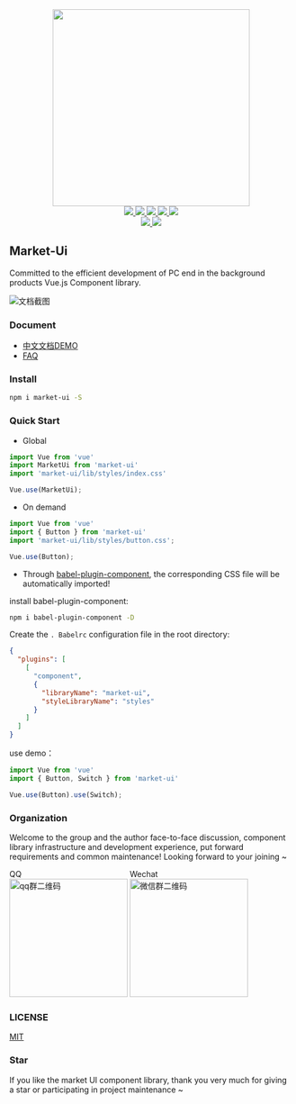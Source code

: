 <div align="center">
  <a href="https://github.com/chinaBerg/market-ui">
    <img width="350" src="https://statics.1data.info/market-ui/assets/img/logo.png">
  </a>
</div>

<div align="center">
  <a href="https://www.npmjs.com/package/market-ui">
    <img src="https://img.shields.io/npm/dm/market-ui.svg?color=%232d8cf0">
  </a>
  <a href="https://github.com/chinaBerg/market-ui/stargazers">
    <img src="https://img.shields.io/github/stars/chinaBerg/market-ui?color=%232d8cf0">
  </a>
  <a href="https://github.com/chinaBerg/market-ui/network/members">
    <img src="https://img.shields.io/github/forks/chinaBerg/market-ui?color=%232d8cf0">
  </a>
  <a href="https://github.com/chinaBerg/market-ui/network/members">
    <img src="https://img.shields.io/github/issues/chinaBerg/market-ui?color=%232d8cf0">
  </a>
  <a href="./LICENSE">
    <img src="https://img.shields.io/github/license/chinaBerg/market-ui?color=%232d8cf0">
  </a>

  <br>
  <a href="https://unpkg.com/market-ui">
    <img src="http://img.badgesize.io/https://unpkg.com/market-ui/lib/market-ui.min.js?compression=gzip&label=gzip%20size:%20JS">
  </a>
  <a href="https://unpkg.com/market-ui/lib/styles/index.css">
    <img src="http://img.badgesize.io/https://unpkg.com/market-ui/lib/styles/index.css?compression=gzip&label=gzip%20size:%20CSS">
  </a>
</div>


## Market-Ui

Committed to the efficient development of PC end in the background products Vue.js Component library.

![文档截图](https://statics.1data.info/market-ui/assets/img/doc-demo.png)

### Document

- [中文文档DEMO](https://lengchui.gitee.io/market-ui-docs)
- [FAQ](./FAQ.md)

### Install

```bash
npm i market-ui -S
```

### Quick Start

- Global

```javascript
import Vue from 'vue'
import MarketUi from 'market-ui'
import 'market-ui/lib/styles/index.css'

Vue.use(MarketUi);
```

- On demand

```javascript
import Vue from 'vue'
import { Button } from 'market-ui'
import 'market-ui/lib/styles/button.css';

Vue.use(Button);
```

- Through [babel-plugin-component](https://github.com/ElementUI/babel-plugin-component), the corresponding CSS file will be automatically imported!

install babel-plugin-component:
```bash
npm i babel-plugin-component -D
```

Create the `. Babelrc` configuration file in the root directory:

```json
{
  "plugins": [
    [
      "component",
      {
        "libraryName": "market-ui",
        "styleLibraryName": "styles"
      }
    ]
  ]
}
```

use demo：

```javascript
import Vue from 'vue'
import { Button, Switch } from 'market-ui'

Vue.use(Button).use(Switch);
```


### Organization

Welcome to the group and the author face-to-face discussion, component library infrastructure and development experience, put forward requirements and common maintenance! Looking forward to your joining ~

<div style="display: inline-block;">
  <span>QQ</span>
  <br>
  <img width="210" src="https://statics.1data.info/market-ui/assets/img/qun-qq.png" alt="qq群二维码">
</div>

<div style="display: inline-block;">
  <span>Wechat</span>
  <br>
  <img width="210" src="https://statics.1data.info/market-ui/assets/img/qun-wechat.jpeg" alt="微信群二维码">
</div>

### LICENSE
[MIT](./LICENSE)

### Star

If you like the market UI component library, thank you very much for giving a star or participating in project maintenance ~